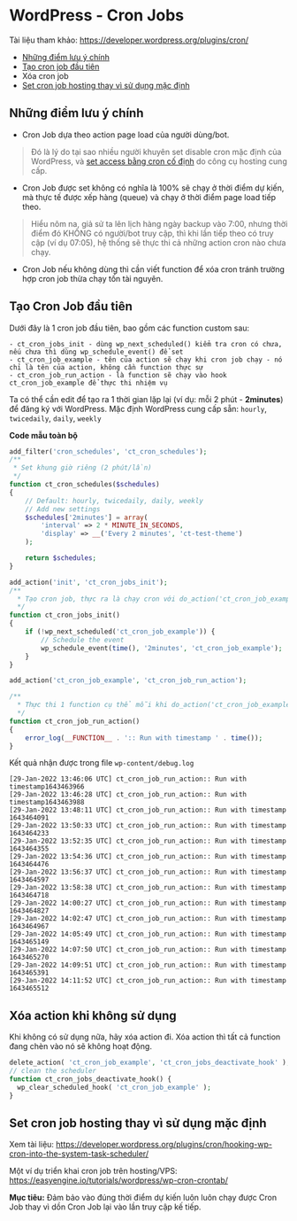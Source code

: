 # WordPress - Cron Jobs

Tài liệu tham khảo: https://developer.wordpress.org/plugins/cron/

- [Những điểm lưu ý chính](https://github.com/codetot-web/dev-guideline/blob/main/wp-cron-jobs.md#nh%E1%BB%AFng-%C4%91i%E1%BB%83m-l%C6%B0u-%C3%BD-ch%C3%ADnh)
- [Tạo cron job đầu tiên](https://github.com/codetot-web/dev-guideline/blob/main/wp-cron-jobs.md#t%E1%BA%A1o-cron-job-%C4%91%E1%BA%A7u-ti%C3%AAn)
- Xóa cron job
- [Set cron job hosting thay vì sử dụng mặc định](https://github.com/codetot-web/dev-guideline/blob/main/wp-cron-jobs.md#set-cron-job-hosting-thay-v%C3%AC-s%E1%BB%AD-d%E1%BB%A5ng-m%E1%BA%B7c-%C4%91%E1%BB%8Bnh)

## Những điểm lưu ý chính

- Cron Job dựa theo action page load của người dùng/bot.

> Đó là lý do tại sao nhiều người khuyên set disable cron mặc định của WordPress, và [set access bằng cron cố định](https://github.com/codetot-web/dev-guideline/blob/main/wp-cron-jobs.md#set-cron-job-hosting-thay-v%C3%AC-s%E1%BB%AD-d%E1%BB%A5ng-m%E1%BA%B7c-%C4%91%E1%BB%8Bnh) do công cụ hosting cung cấp.

- Cron Job được set không có nghĩa là 100% sẽ chạy ở thời điểm dự kiến, mà thực tế được xếp hàng (queue) và chạy ở thời điểm page load tiếp theo.

> Hiểu nôm na, giả sử ta lên lịch hàng ngày backup vào 7:00, nhưng thời điểm đó KHÔNG có người/bot truy cập, thì khi lần tiếp theo có truy cập (ví dụ 07:05), hệ thống sẽ thực thi cả những action cron nào chưa chạy.

- Cron Job nếu không dùng thì cần viết function để xóa cron tránh trường hợp cron job thừa chạy tốn tài nguyên.

## Tạo Cron Job đầu tiên

Dưới đây là 1 cron job đầu tiên, bao gồm các function custom sau:

```
- ct_cron_jobs_init - dùng wp_next_scheduled() kiểm tra cron có chưa, nếu chưa thì dùng wp_schedule_event() để set
- ct_cron_job_example - tên của action sẽ chạy khi cron job chạy - nó chỉ là tên của action, không cần function thực sự
- ct_cron_job_run_action - là function sẽ chạy vào hook ct_cron_job_example để thực thi nhiệm vụ
```

Ta có thể cần edit để tạo ra 1 thời gian lặp lại (ví dụ: mỗi 2 phút - **2minutes**) để đăng ký với WordPress.
Mặc định WordPress cung cấp sẵn: `hourly`, `twicedaily`, `daily`, `weekly`

**Code mẫu toàn bộ**

```php
add_filter('cron_schedules', 'ct_cron_schedules');
/**
 * Set khung giờ riêng (2 phút/lần)
 */
function ct_cron_schedules($schedules)
{
	// Default: hourly, twicedaily, daily, weekly
	// Add new settings
	$schedules['2minutes'] = array(
		'interval' => 2 * MINUTE_IN_SECONDS,
		'display' => __('Every 2 minutes', 'ct-test-theme')
	);

	return $schedules;
}

add_action('init', 'ct_cron_jobs_init');
/**
  * Tạo cron job, thực ra là chạy cron với do_action('ct_cron_job_example')
  */
function ct_cron_jobs_init()
{
	if (!wp_next_scheduled('ct_cron_job_example')) {
		// Schedule the event
		wp_schedule_event(time(), '2minutes', 'ct_cron_job_example');
	}
}

add_action('ct_cron_job_example', 'ct_cron_job_run_action');

/**
  * Thực thi 1 function cụ thể mỗi khi do_action('ct_cron_job_example') chạy
  */
function ct_cron_job_run_action()
{
	error_log(__FUNCTION__ . ':: Run with timestamp ' . time());
}
```

Kết quả nhận được trong file `wp-content/debug.log`

```
[29-Jan-2022 13:46:06 UTC] ct_cron_job_run_action:: Run with timestamp1643463966
[29-Jan-2022 13:46:28 UTC] ct_cron_job_run_action:: Run with timestamp1643463988
[29-Jan-2022 13:48:11 UTC] ct_cron_job_run_action:: Run with timestamp 1643464091
[29-Jan-2022 13:50:33 UTC] ct_cron_job_run_action:: Run with timestamp 1643464233
[29-Jan-2022 13:52:35 UTC] ct_cron_job_run_action:: Run with timestamp 1643464355
[29-Jan-2022 13:54:36 UTC] ct_cron_job_run_action:: Run with timestamp 1643464476
[29-Jan-2022 13:56:37 UTC] ct_cron_job_run_action:: Run with timestamp 1643464597
[29-Jan-2022 13:58:38 UTC] ct_cron_job_run_action:: Run with timestamp 1643464718
[29-Jan-2022 14:00:27 UTC] ct_cron_job_run_action:: Run with timestamp 1643464827
[29-Jan-2022 14:02:47 UTC] ct_cron_job_run_action:: Run with timestamp 1643464967
[29-Jan-2022 14:05:49 UTC] ct_cron_job_run_action:: Run with timestamp 1643465149
[29-Jan-2022 14:07:50 UTC] ct_cron_job_run_action:: Run with timestamp 1643465270
[29-Jan-2022 14:09:51 UTC] ct_cron_job_run_action:: Run with timestamp 1643465391
[29-Jan-2022 14:11:52 UTC] ct_cron_job_run_action:: Run with timestamp 1643465512
```

## Xóa action khi không sử dụng

Khi không có sử dụng nữa, hãy xóa action đi. Xóa action thì tất cả function đang chèn vào nó sẽ không hoạt động.

```php
delete_action( 'ct_cron_job_example', 'ct_cron_jobs_deactivate_hook' );
// clean the scheduler
function ct_cron_jobs_deactivate_hook() {
  wp_clear_scheduled_hook( 'ct_cron_job_example' );
}
```

## Set cron job hosting thay vì sử dụng mặc định

Xem tài liệu: https://developer.wordpress.org/plugins/cron/hooking-wp-cron-into-the-system-task-scheduler/

Một ví dụ triển khai cron job trên hosting/VPS: https://easyengine.io/tutorials/wordpress/wp-cron-crontab/

**Mục tiêu:** Đảm bảo vào đúng thời điểm dự kiến luôn luôn chạy được Cron Job thay vì dồn Cron Job lại vào lần truy cập kế tiếp.
